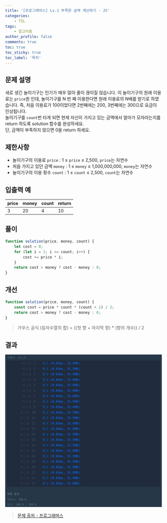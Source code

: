 ```yaml
---
title: '[프로그래머스] Lv.1 부족한 금액 계산하기 - JS'
categories:
    - TIL
tags:
    - 알고리즘
author_profile: false
comments: true
toc: true
toc_sticky: true
toc_label: '목차'
---
```


## 문제 설명
새로 생긴 놀이기구는 인기가 매우 많아 줄이 끊이질 않습니다. 이 놀이기구의 원래 이용료는 `price`원 인데, 놀이기구를 N 번 째 이용한다면 원래 이용료의 N배를 받기로 하였습니다. 즉, 처음 이용료가 100이었다면 2번째에는 200, 3번째에는 300으로 요금이 인상됩니다.  
놀이기구를 `count`번 타게 되면 현재 자신이 가지고 있는 금액에서 얼마가 모자라는지를 return 하도록 solution 함수를 완성하세요.  
단, 금액이 부족하지 않으면 0을 return 하세요.

## 제한사항
* 놀이기구의 이용료 `price` : 1 ≤ `price` ≤ 2,500, `price`는 자연수
* 처음 가지고 있던 금액 `money` : 1 ≤ `money` ≤ 1,000,000,000, `money`는 자연수
* 놀이기구의 이용 횟수 `count` : 1 ≤ `count` ≤ 2,500, `count`는 자연수

## 입출력 예

| price | money | count | return |
|-------|-------|-------|--------|
| 3     | 20    | 4     | 10     |

## 풀이
```javascript
function solution(price, money, count) {
    let cost = 0;
    for (let i = 1; i <= count; i++) {
        cost += price * i;
    }
    return cost > money ? cost - money : 0; 
}
```

## 개선
```javascript
function solution(price, money, count) {
    const cost = price * count * (count + 1) / 2;
    return cost > money ? cost - money : 0;
}
```
> 가우스 공식
> (등차수열의 합) = {(첫 항 + 마지막 항) * (항의 개수)} / 2

## 결과
![result](/assets/images/2023/08/23/algorithm-28-result.png)

>[문제 출처 - 프로그래머스](https://school.programmers.co.kr/learn/courses/30/lessons/82612?language=javascript)